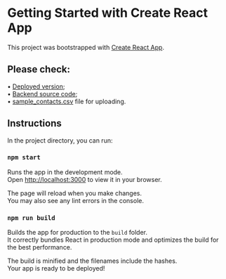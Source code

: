 # Getting Started with Create React App

This project was bootstrapped with [Create React App](https://github.com/facebook/create-react-app).

## Please check:

• [Deployed version](http://129.151.221.35/);<br />
• [Backend source code](https://github.com/wishpath/CSVReaderBackendJavaH2);<br />
• [sample_contacts.csv](https://github.com/wishpath/-CSVReaderFrontendReact/blob/master/sample_contacts.csv) file for uploading.

## Instructions

In the project directory, you can run:

### `npm start`

Runs the app in the development mode.\
Open [http://localhost:3000](http://localhost:3000) to view it in your browser.

The page will reload when you make changes.\
You may also see any lint errors in the console.

### `npm run build`

Builds the app for production to the `build` folder.\
It correctly bundles React in production mode and optimizes the build for the best performance.

The build is minified and the filenames include the hashes.\
Your app is ready to be deployed!